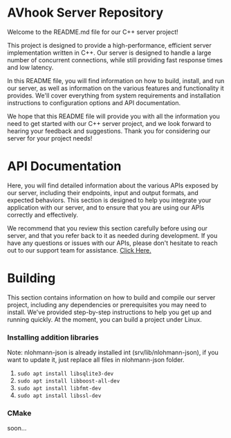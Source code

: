 # AVhook Server Repository
Welcome to the README.md file for our C++ server project!

This project is designed to provide a high-performance, efficient server implementation written in C++. Our server is designed to handle a large number of concurrent connections, while still providing fast response times and low latency.

In this README file, you will find information on how to build, install, and run our server, as well as information on the various features and functionality it provides. We'll cover everything from system requirements and installation instructions to configuration options and API documentation.

We hope that this README file will provide you with all the information you need to get started with our C++ server project, and we look forward to hearing your feedback and suggestions. Thank you for considering our server for your project needs!

# API Documentation
Here, you will find detailed information about the various APIs exposed by our server, including their endpoints, input and output formats, and expected behaviors. This section is designed to help you integrate your application with our server, and to ensure that you are using our APIs correctly and effectively.

We recommend that you review this section carefully before using our server, and that you refer back to it as needed during development. If you have any questions or issues with our APIs, please don't hesitate to reach out to our support team for assistance.
[Click Here.](https://app.gitbook.com/o/i69j9b2SXakPr86nnfg5/s/pP38wppAaA2YbS31sw3F/)

# Building
This section contains information on how to build and compile our server project, including any dependencies or prerequisites you may need to install. We've provided step-by-step instructions to help you get up and running quickly.
At the moment, you can build a project under Linux.
### Installing addition libraries
Note: nlohmann-json is already installed int (srv/lib/nlohmann-json), if you 
want to update it, just replace all files in nlohmann-json folder.
1) `sudo apt install libsqlite3-dev`
2) `sudo apt install libboost-all-dev`
3) `sudo apt install libfmt-dev`
4) `sudo apt install libssl-dev`
### CMake
soon...
